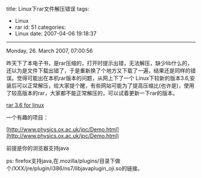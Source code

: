 title: Linux下rar文件解压错误
tags:
  - Linux
  - rar
id: 51
categories:
  - Linux
date: 2007-04-06 19:18:37
---

Monday, 26\. March 2007, 07:00:56

昨天下了本电子书，是rar压缩的，打开时提示出错，无法解压，缺少lib什么的，还以为是文件下载出错了，于是重新换了个地方又下载了一遍，结果还是同样的错误。觉得可能出在本机rar版本的问题，从网上下了一个 Linux下较新的版本3.6,安装后可以正常解压，给大家提个醒，有些网站可能为了提高压缩比(也许是)，使用了较高版本的rar，大家都不能正常解压的，可以试着更新一下rar的版本。

[rar 3.6 for linux](http://www.rarlab.com/rar/rarlinux-3.6.0.tar.gz)

一个有趣的项目：

[http://www.physics.ox.ac.uk/jpc/Demo.html](http://www.physics.ox.ac.uk/jpc/Demo.html)

前提是你的浏览器支持java

ps: firefox支持java,在.mozilla/plugins/目录下做个/XXX/jre/plugin/i386/ns7/libjavaplugin_oji.so的链接。